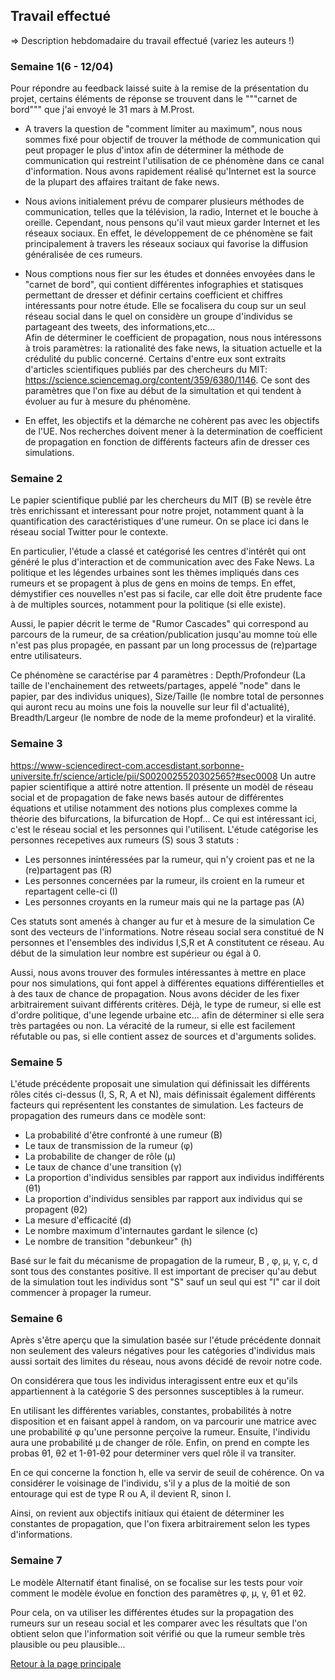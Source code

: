 ## Travail effectué

=> Description hebdomadaire du travail effectué (variez les auteurs !)

### Semaine 1(6 - 12/04)
Pour répondre au feedback laissé suite à la remise de la présentation du projet, certains éléments de réponse se trouvent dans le """carnet de bord""" que j'ai envoyé le 31 mars à M.Prost.  
- A travers la question de "comment limiter au maximum", nous nous sommes fixé pour objectif de trouver la méthode de communication qui peut propager le plus d'intox afin de déterminer la méthode de communication qui restreint l'utilisation de ce phénomène dans ce canal d'information. Nous avons rapidement réalisé qu'Internet est la source de la plupart des affaires traitant de fake news.

- Nous avions initialement prévu de comparer plusieurs méthodes de communication, telles que la télévision, la radio, Internet et le bouche à oreille. Cependant, nous pensons qu'il vaut mieux garder Internet et les réseaux sociaux. En effet, le développement de ce phénomène se fait principalement à travers les réseaux sociaux qui favorise la diffusion généralisée de ces rumeurs.

- Nous comptions nous fier sur les études et données envoyées dans le "carnet de bord", qui contient différentes infographies et statisques permettant de dresser et définir certains coefficient et chiffres intéressants pour notre étude. Elle se focalisera du coup sur un seul réseau social dans le quel on considère un groupe d'individus se partageant des tweets, des informations,etc...  
Afin de déterminer le coefficient de propagation, nous nous intéressons à trois paramètres: la rationalité des fake news, la situation actuelle et la crédulité du public concerné. Certains d'entre eux sont extraits d'articles scientifiques publiés par des chercheurs du MIT:
 https://science.sciencemag.org/content/359/6380/1146.
Ce sont des paramètres que  l'on fixe au début de la simultation et qui tendent à évoluer au fur à mesure du phénomène.

- En effet, les objectifs et la démarche ne cohèrent pas avec les objectifs de l'UE. Nos recherches doivent mener à la determination de coefficient de propagation en fonction de différents facteurs afin de dresser ces simulations.

### Semaine 2
Le papier scientifique publié par les chercheurs du MIT (B) se revèle être très enrichissant et interessant pour notre projet, notamment quant à la quantification des caractéristiques d'une rumeur. On se place ici dans le réseau social Twitter pour le contexte.

En particulier, l'étude a classé et catégorisé les centres d'intérêt qui ont généré le plus d'interaction et de communication avec des Fake News. La politique et les légendes urbaines sont les thèmes impliqués dans ces rumeurs et se propagent à plus de gens en moins de temps. En effet, démystifier ces nouvelles n'est pas si facile, car elle doit être prudente face à de multiples sources, notamment pour la politique (si elle existe).

Aussi, le papier décrit le terme de "Rumor Cascades" qui correspond au parcours de la rumeur, de sa création/publication jusqu'au momne toù elle n'est pas plus propagée, en passant par un long processus de (re)partage entre utilisateurs.

Ce phénomène se caractérise par 4 paramètres : Depth/Profondeur (La taille de l'enchainement des retweets/partages, appelé "node" dans le papier,  par des individus uniques), Size/Taille (le nombre total de personnes qui auront recu au moins une fois la nouvelle sur leur fil d'actualité), Breadth/Largeur (le nombre de node de la meme profondeur) et la viralité.

### Semaine 3
https://www-sciencedirect-com.accesdistant.sorbonne-universite.fr/science/article/pii/S0020025520302565?#sec0008
Un autre papier scientifique a attiré notre attention. Il présente un modèl de réseau social et de propagation de fake news basés autour de différentes équations et utilise notamment des notions plus complexes comme la théorie des bifurcations, la bifurcation  de Hopf...
Ce qui est intéressant ici, c'est le réseau social et les personnes qui l'utilisent.
L'étude catégorise les personnes recepetives aux rumeurs (S) sous 3 statuts :
- Les personnes inintéressées par la rumeur, qui n'y croient pas et ne la (re)partagent pas (R)
- Les personnes concernées par la rumeur, ils croient en la rumeur et repartagent celle-ci (I)
- Les personnes croyants en la rumeur mais qui ne la partage pas (A)

Ces statuts sont amenés à changer au fur et à mesure de la simulation
Ce sont des vecteurs de l'informations.
Notre réseau social sera constitué de N personnes et l'ensembles des individus I,S,R et A constitutent ce réseau. Au début de la simulation leur nombre est supérieur ou égal à 0.  

Aussi, nous avons trouver des formules intéressantes à mettre en place pour nos simulations, qui font appel à différentes equations différentielles et à des taux de chance de propagation.
Nous avons décider de les fixer arbitrairement suivant différents critères. Déjà, le type de rumeur, si elle est d'ordre politique, d'une legende urbaine etc... afin de déterminer si elle sera très partagées ou non. La véracité de la rumeur, si elle est facilement réfutable ou pas, si elle contient assez de sources et d'arguments solides.


### Semaine 5

L'étude précédente proposait une simulation qui définissait les différents rôles cités ci-dessus (I, S, R, A et N), mais définissait également différents facteurs qui représentent les constantes de simulation. Les facteurs de propagation des rumeurs dans ce modèle sont:

- La probabilité d'être confronté à une rumeur (B)
- Le taux de transmission de la rumeur (φ)
- La probabilite de changer de rôle (μ)
- Le taux de chance d'une transition (γ)
- La proportion d'individus sensibles par rapport aux individus indifférents (θ1)
- La proportion d'individus sensibles par rapport aux individus qui se propagent (θ2)
- La mesure d'efficacité (d)
- Le nombre maximum d'internautes gardant le silence (c)
- Le nombre de transition "debunkeur" (h)

Basé sur le fait du mécanisme de propagation de la rumeur, B , φ, μ, γ, c, d sont tous des constantes positive.
Il est important de preciser qu'au debut de la simulation tout les individus sont "S" sauf un seul qui est "I" car il doit commencer à propager la rumeur.


### Semaine 6
Après s'être aperçu que la simulation basée sur l'étude précédente donnait non seulement des valeurs négatives pour les catégories d'individus mais aussi sortait des limites du réseau, nous avons décidé de revoir notre code.

On considérera que tous les individus interagissent entre eux et qu'ils appartiennent à la catégorie S des personnes susceptibles à la rumeur.

En utilisant les différentes variables, constantes, probabilités à notre disposition et en faisant appel à random, on va parcourir une matrice avec une probabilité φ qu'une personne perçoive la rumeur. Ensuite, l'individu aura une probabilité μ de changer de rôle. Enfin, on prend en compte les probas θ1, θ2 et 1-θ1-θ2 pour determiner vers quel rôle il va transiter.

En ce qui concerne la fonction h, elle va servir de seuil de cohérence. On va considérer le voisinage de l'individu, s'il y a plus de la moitié de son entourage qui est de type R ou A, il devient R, sinon I.

Ainsi, on revient aux objectifs initiaux qui étaient de déterminer les constantes de propagation, que l'on fixera arbitrairement selon les types d'informations.


### Semaine 7
Le modèle Alternatif étant finalisé, on se focalise sur les tests pour voir comment le modèle évolue en fonction des paramètres φ, μ, γ, θ1 et θ2.

Pour cela, on va utiliser les différentes études sur la propagation des rumeurs sur un reseau social et les comparer avec les résultats que l'on obtient selon que l'information soit vérifié ou que la rumeur semble très plausible ou peu plausible...


<a href="index.html"> Retour à la page principale </a>
